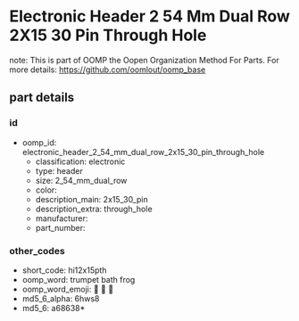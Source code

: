 # Electronic Header 2 54 Mm Dual Row 2X15 30 Pin Through Hole  

note: This is part of OOMP the Oopen Organization Method For Parts. For more details: https://github.com/oomlout/oomp_base

##  part details





### id
* oomp_id: electronic_header_2_54_mm_dual_row_2x15_30_pin_through_hole
  * classification: electronic
  * type: header
  * size: 2_54_mm_dual_row
  * color: 
  * description_main: 2x15_30_pin
  * description_extra: through_hole
  * manufacturer: 
  * part_number: 

### other_codes
* short_code: hi12x15pth
* oomp_word: trumpet bath frog
* oomp_word_emoji: :trumpet: :bath: :frog:
* md5_6_alpha: 6hws8
* md5_6: a68638* 